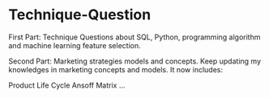 # Technique-Question

First Part: Technique Questions about SQL, Python, programming algorithm and machine learning feature selection.

Second Part: Marketing strategies models and concepts. Keep updating my knowledges in marketing concepts and models. It now includes:

Product Life Cycle
Ansoff Matrix
...


